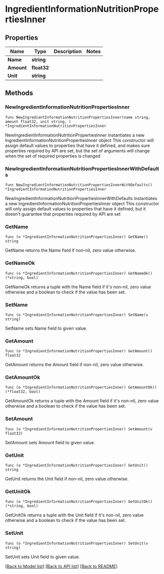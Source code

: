 # IngredientInformationNutritionPropertiesInner

## Properties

Name | Type | Description | Notes
------------ | ------------- | ------------- | -------------
**Name** | **string** |  | 
**Amount** | **float32** |  | 
**Unit** | **string** |  | 

## Methods

### NewIngredientInformationNutritionPropertiesInner

`func NewIngredientInformationNutritionPropertiesInner(name string, amount float32, unit string, ) *IngredientInformationNutritionPropertiesInner`

NewIngredientInformationNutritionPropertiesInner instantiates a new IngredientInformationNutritionPropertiesInner object
This constructor will assign default values to properties that have it defined,
and makes sure properties required by API are set, but the set of arguments
will change when the set of required properties is changed

### NewIngredientInformationNutritionPropertiesInnerWithDefaults

`func NewIngredientInformationNutritionPropertiesInnerWithDefaults() *IngredientInformationNutritionPropertiesInner`

NewIngredientInformationNutritionPropertiesInnerWithDefaults instantiates a new IngredientInformationNutritionPropertiesInner object
This constructor will only assign default values to properties that have it defined,
but it doesn't guarantee that properties required by API are set

### GetName

`func (o *IngredientInformationNutritionPropertiesInner) GetName() string`

GetName returns the Name field if non-nil, zero value otherwise.

### GetNameOk

`func (o *IngredientInformationNutritionPropertiesInner) GetNameOk() (*string, bool)`

GetNameOk returns a tuple with the Name field if it's non-nil, zero value otherwise
and a boolean to check if the value has been set.

### SetName

`func (o *IngredientInformationNutritionPropertiesInner) SetName(v string)`

SetName sets Name field to given value.


### GetAmount

`func (o *IngredientInformationNutritionPropertiesInner) GetAmount() float32`

GetAmount returns the Amount field if non-nil, zero value otherwise.

### GetAmountOk

`func (o *IngredientInformationNutritionPropertiesInner) GetAmountOk() (*float32, bool)`

GetAmountOk returns a tuple with the Amount field if it's non-nil, zero value otherwise
and a boolean to check if the value has been set.

### SetAmount

`func (o *IngredientInformationNutritionPropertiesInner) SetAmount(v float32)`

SetAmount sets Amount field to given value.


### GetUnit

`func (o *IngredientInformationNutritionPropertiesInner) GetUnit() string`

GetUnit returns the Unit field if non-nil, zero value otherwise.

### GetUnitOk

`func (o *IngredientInformationNutritionPropertiesInner) GetUnitOk() (*string, bool)`

GetUnitOk returns a tuple with the Unit field if it's non-nil, zero value otherwise
and a boolean to check if the value has been set.

### SetUnit

`func (o *IngredientInformationNutritionPropertiesInner) SetUnit(v string)`

SetUnit sets Unit field to given value.



[[Back to Model list]](../README.md#documentation-for-models) [[Back to API list]](../README.md#documentation-for-api-endpoints) [[Back to README]](../README.md)


